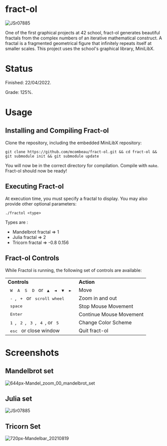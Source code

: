 # fract-ol
![JSr07885](https://user-images.githubusercontent.com/111196709/218948128-d71cb8e5-3bf9-4046-be96-808fe6ce0f96.gif)

One of the first graphical projects at 42 school, fract-ol generates beautiful fractals from the complex numbers of an iterative mathematical construct. A fractal is a fragmented geometrical figure that infinitely repeats itself at smaller scales. This project uses the school's graphical library, MiniLibX.



# Status

Finished: 22/04/2022.

Grade: 125%.

# Usage


## Installing and Compiling Fract-ol

Clone the repository, including the embedded MiniLibX repository:
```shell
git clone https://github.com/mcombeau/fract-ol.git && cd fract-ol && git submodule init && git submodule update
```

You will now be in the correct directory for compilation. Compile with ```make```. Fract-ol should now be ready!

## Executing Fract-ol

At execution time, you must specify a fractal to display. You may also provide other optional parameters:

```shell
./fractol <type>
```

Types are :
*  Mandelbrot fractal => 1
*  Julia fractal => 2
*  Tricorn fractal => -0.8 0.156

## Fract-ol Controls

While Fractol is running, the following set of controls are available:

<table>
  <tr><td><strong>Controls</strong></td><td><strong>Action</strong></td></tr>
  <tr><td><kbd>&nbsp;W&nbsp;</kbd><kbd>&nbsp;A&nbsp;</kbd><kbd>&nbsp;S&nbsp;</kbd><kbd>&nbsp;D&nbsp;</kbd> or <kbd>&nbsp;▲&nbsp;</kbd><kbd>&nbsp;◄&nbsp;</kbd><kbd>&nbsp;▼&nbsp;</kbd><kbd>&nbsp;►&nbsp;</kbd></td><td>Move</td></tr>
  <tr><td><kbd>&nbsp;-&nbsp;</kbd>, <kbd>&nbsp;+&nbsp;</kbd> or <kbd>&nbsp;scroll wheel&nbsp;</kbd></td><td>Zoom in and out</td></tr>
  <tr><td><kbd>&nbsp;space&nbsp;</kbd></td><td>Stop Mouse Movement</td></tr>
  <tr><td><kbd>&nbsp;Enter&nbsp;</kbd></td><td>Continue Mouse Movement</td></tr>
  <tr><td><kbd>&nbsp;1&nbsp;</kbd>, <kbd>&nbsp;2&nbsp;</kbd>, <kbd>&nbsp;3&nbsp;</kbd>, <kbd>&nbsp;4&nbsp;</kbd>, or <kbd>&nbsp;5&nbsp;</kbd></td><td>Change Color Scheme</td></tr>
  <tr><td><kbd>&nbsp;esc&nbsp;</kbd> or close window</td><td>Quit fract-ol</td></tr>
</table>

# Screenshots

## Mandelbrot set
![644px-Mandel_zoom_00_mandelbrot_set](https://user-images.githubusercontent.com/111196709/218947895-ca5bdc8c-938b-4d3f-9064-24ba06e02762.jpeg)

## Julia set
![JSr07885](https://user-images.githubusercontent.com/111196709/218948128-d71cb8e5-3bf9-4046-be96-808fe6ce0f96.gif)

## Tricorn Set
![720px-Mandelbar_20210819](https://user-images.githubusercontent.com/111196709/218948505-17ea0eec-7d4a-499f-87b2-b599b967eb33.png)


